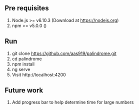 ## Pre requisites

1. Node.js >= v6.10.3 (Download at https://nodejs.org)
2. npm >= v5.0.0 () 

## Run
1. git clone https://github.com/aas919/palindrome.git
2. cd palindrome
3. npm install
4. ng serve
5. Visit http://localhost:4200

## Future work
1. Add progress bar to help determine time for large numbers
